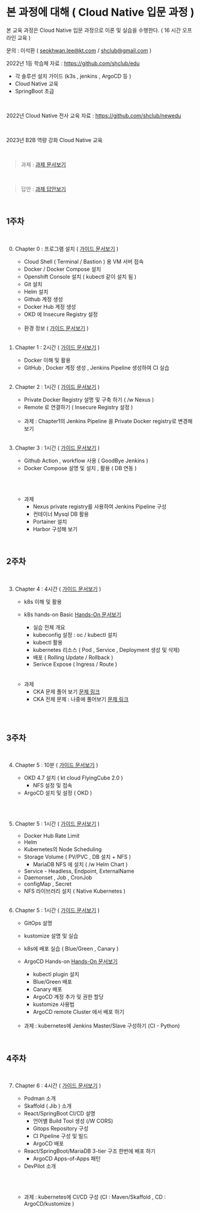# 본 과정에 대해  ( Cloud Native 입문 과정 )
 
본 교육 과정은 Cloud Native 입문 과정으로 이론 및 실습을 수행한다. ( 16 시간 오프라인 교육 )
 

문의 :  이석환 ( seokhwan.lee@kt.com / shclub@gmail.com )
<br/>

2022년 1등 학습체 자료  : https://github.com/shclub/edu
- 각 솔루션 설치 가이드 (k3s , jenkins , ArgoCD 등 ) 
- Cloud Native 교육
- SpringBoot 초급  

<br/>

2022년 Cloud Native 전사 교육 자료  : https://github.com/shclub/newedu


<br/>

2023년 B2B 역량 강화 Cloud Native 교육

<br/>

> 과제 :  [과제 문서보기](./homework.md)   

<br/>

> 답안 :  [과제 답안보기](https://github.com/shclub/edu_homework/blob/master/homework.md)

<br/>

## 1주차


<br/>


0. Chapter 0 : 프로그램 설치  ( [가이드 문서보기](./install.md) )  

     - Cloud Shell ( Terminal / Bastion ) 용 VM 서버 접속  
     - Docker / Docker Compose 설치
     - Openshift Console 설치 ( kubectl 같이 설치 됨 )
     - Git 설치
     - Helm 설치
     - Github 계정 생성
     - Docker Hub 계정 생성 
     - OKD 에 Insecure Registry 설정

     <br/>

     - 환경 정보  ( [가이드 문서보기](./environment.md) )  

    <br/>

1. Chapter 1 : 2시간  ( [가이드 문서보기](./chapter1.md) )  

     - Docker 이해 및 활용 
     - GitHub , Docker 계정 생성 , Jenkins Pipeline 생성하여
       CI 실습 

     <br/>

2. Chapter 2 : 1시간  ( [가이드 문서보기](./chapter2.md) )  

     - Private Docker Registry 설명 및 구축 하기 ( /w Nexus ) 
     - Remote 로 연결하기  ( Insecure Registry 설정 )
          
     <br/>
     
     - 과제  : Chapter1의 Jenkins Pipeline 을 Private Docker registry로 변경해 보기 

     <br/>

3. Chapter 3 : 1시간  ( [가이드 문서보기](./chapter3.md) )  

     - Github Action , workflow 사용 ( GoodBye Jenkins ) 
     - Docker Compose 설명 및 설치 , 활용 ( DB 연동 )  

     <br/><br/>

     - 과제   
          - Nexus private registry를 사용하여 Jenkins Pipeline 구성      
          - 컨테이너 Mysql DB 활용
          - Portainer 설치
          - Harbor 구성해 보기
     
<br/>


## 2주차


<br/>

3. Chapter 4 : 4시간   ( [가이드 문서보기](./chapter4.md) )  

     - k8s 이해 및 활용
     - k8s hands-on Basic [ Hands-On 문서보기 ](./k8s_basic_hands_on.md)  

          - 실습 전체 개요
          - kubeconfig 설정 :  oc / kubectl 설치
          - kubectl 활용
          - kubernetes 리소스 ( Pod , Service , Deployment 생성 및 삭제)
          - 배포 ( Rolling Update / Rollback )
          - Serivce Expose ( Ingress / Route )  

     <br/>
     <br/>

     - 과제   
          - CKA 문제 풀어 보기 [ 문제 링크 ](./cka.md)       
          - CKA 전체 문제 : 나중에 풀어보기 [ 문제 링크 ]( https://github.com/shclub/cka ) 
     
     <br/>

<br/>

## 3주차


<br/>

4. Chapter 5 : 10분   ( [가이드 문서보기]( https://github.com/shclub/edu/blob/master/chapter9.md ) ) 

     - OKD 4.7 설치 ( kt cloud FlyingCube 2.0 )  
          - NFS 설정 및 접속  
     - ArgoCD 설치 및 설정  ( OKD )  

     <br/>

<br/>

5. Chapter 5 : 1시간   ( [가이드 문서보기](https://github.com/shclub/edu/blob/master/k8s_middle_hands_on_2023.md) ) 

     - Docker Hub Rate Limit
     - Helm
     - Kubernetes의 Node Scheduling
     - Storage Volume  ( PV/PVC , DB 설치 + NFS )
          - MariaDB NFS 에 설치 ( /w Helm Chart ) 
     - Service - Headless, Endpoint, ExternalName
     - Daemonset , Job , CronJob
     - configMap , Secret
     - NFS 라이브러리 설치 ( Native Kubernetes )
     
     <br/>

6. Chapter 5 : 1시간   ( [가이드 문서보기](./chapter5.md) ) 

     - GitOps 설명
     - kustomize 설명 및 실습
     - k8s에 배포 실습 ( Blue/Green , Canary )  
     - ArgoCD Hands-on [ Hands-On 문서보기 ](./argocd_hands_on.md) 

          - kubectl plugin 설치
          - Blue/Green 배포
          - Canary 배포
          - ArgoCD 계정 추가 및 권한 할당
          - kustomize 사용법
          - ArgoCD remote Cluster 에서 배포 하기 

     <br/>

     - 과제  : kubernetes에 Jenkins Master/Slave 구성하기 (CI - Python) 

<br/>

## 4주차


<br/>

7. Chapter 6 : 4시간   ( [가이드 문서보기](./chapter6.md) ) 
     - Podman 소개
     - Skaffold ( Jib ) 소개
     - React/SpringBoot CI/CD 설명 
          - 언어별 Build Tool 생성 (/W CORS) 
          - Gitops Repository 구성 
          - CI Pipeline 구성 및 빌드
          - ArgoCD 배포
     - React/SpringBoot/MariaDB 3-tier 구조 한번에 배포 하기
          - ArgoCD Apps-of-Apps 패턴 
     - DevPilot 소개

     <br/><br/>

     - 과제  : kubernetes에 CI/CD 구성 (CI : Maven/Skaffold , CD : ArgoCD/kustomize )
